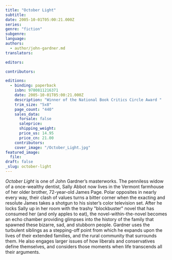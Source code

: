 ```yaml
---
title: "October Light"
subtitle:
date: 2005-10-01T05:00:21.000Z
series:
genre: "fiction"
subgenre:
language:
authors:
  - author/john-gardner.md
translators:

editors:

contributors:

editions:
  - binding: paperback
    isbn: 9780811216371
    date: 2005-10-01T05:00:21.000Z
    description: "Winner of the National Book Critics Circle Award "
    trim_size: "5x8"
    page_count: "440"
    sales_data:
      forsale: false
      saleprice:
      shipping_weight:
      price_us: 14.95
      price_cn: 21.00
    contributors:
    cover_image: "/October_Light.jpg"
featured_image:
  file:
draft: false
_slug: october-light
---
```


_October Light_ is one of John Gardner’s masterworks. The penniless widow of a once-wealthy dentist, Sally Abbot now lives in the Vermont farmhouse of her older brother, 72-year-old James Page. Polar opposites in nearly every way, their clash of values turns a bitter corner when the exacting and resolute James takes a shotgun to his sister’s color television set. After he locks Sally up in her room with the trashy "blockbuster" novel that has consumed her (and only apples to eat), the novel-within-the-novel becomes an echo chamber providing glimpses into the history of the family that spawned these bizarre, sad, and stubborn people. Gardner uses the turbulent siblings as a stepping-off point from which he expands upon the lives of their extended families, and the rural community that surrounds them. He also engages larger issues of how liberals and conservatives define themselves, and considers those moments when life transcends all their arguments.

